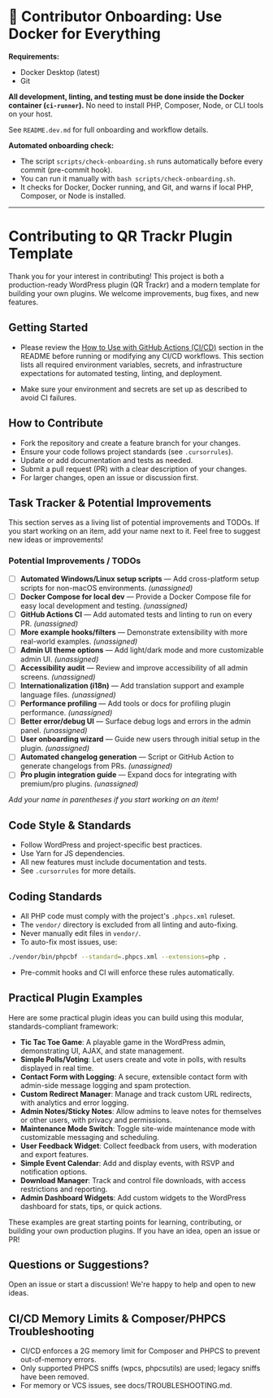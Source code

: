 # 🚀 Contributor Onboarding: Use Docker for Everything

**Requirements:**
- Docker Desktop (latest)
- Git

**All development, linting, and testing must be done inside the Docker container (`ci-runner`).**
No need to install PHP, Composer, Node, or CLI tools on your host.

See `README.dev.md` for full onboarding and workflow details.

**Automated onboarding check:**
- The script `scripts/check-onboarding.sh` runs automatically before every commit (pre-commit hook).
- You can run it manually with `bash scripts/check-onboarding.sh`.
- It checks for Docker, Docker running, and Git, and warns if local PHP, Composer, or Node is installed.

---

# Contributing to QR Trackr Plugin Template

Thank you for your interest in contributing! This project is both a production-ready WordPress plugin (QR Trackr) and a modern template for building your own plugins. We welcome improvements, bug fixes, and new features.

## Getting Started

- Please review the [How to Use with GitHub Actions (CI/CD)](./README.md#how-to-use-with-github-actions-cicd) section in the README before running or modifying any CI/CD workflows. This section lists all required environment variables, secrets, and infrastructure expectations for automated testing, linting, and deployment.

- Make sure your environment and secrets are set up as described to avoid CI failures.

## How to Contribute
- Fork the repository and create a feature branch for your changes.
- Ensure your code follows project standards (see `.cursorrules`).
- Update or add documentation and tests as needed.
- Submit a pull request (PR) with a clear description of your changes.
- For larger changes, open an issue or discussion first.

## Task Tracker & Potential Improvements
This section serves as a living list of potential improvements and TODOs. If you start working on an item, add your name next to it. Feel free to suggest new ideas or improvements!

### Potential Improvements / TODOs
- [ ] **Automated Windows/Linux setup scripts** — Add cross-platform setup scripts for non-macOS environments. _(unassigned)_
- [ ] **Docker Compose for local dev** — Provide a Docker Compose file for easy local development and testing. _(unassigned)_
- [ ] **GitHub Actions CI** — Add automated tests and linting to run on every PR. _(unassigned)_
- [ ] **More example hooks/filters** — Demonstrate extensibility with more real-world examples. _(unassigned)_
- [ ] **Admin UI theme options** — Add light/dark mode and more customizable admin UI. _(unassigned)_
- [ ] **Accessibility audit** — Review and improve accessibility of all admin screens. _(unassigned)_
- [ ] **Internationalization (i18n)** — Add translation support and example language files. _(unassigned)_
- [ ] **Performance profiling** — Add tools or docs for profiling plugin performance. _(unassigned)_
- [ ] **Better error/debug UI** — Surface debug logs and errors in the admin panel. _(unassigned)_
- [ ] **User onboarding wizard** — Guide new users through initial setup in the plugin. _(unassigned)_
- [ ] **Automated changelog generation** — Script or GitHub Action to generate changelogs from PRs. _(unassigned)_
- [ ] **Pro plugin integration guide** — Expand docs for integrating with premium/pro plugins. _(unassigned)_

_Add your name in parentheses if you start working on an item!_

## Code Style & Standards
- Follow WordPress and project-specific best practices.
- Use Yarn for JS dependencies.
- All new features must include documentation and tests.
- See `.cursorrules` for more details.

## Coding Standards

- All PHP code must comply with the project's `.phpcs.xml` ruleset.
- The `vendor/` directory is excluded from all linting and auto-fixing.
- Never manually edit files in `vendor/`.
- To auto-fix most issues, use:

```sh
./vendor/bin/phpcbf --standard=.phpcs.xml --extensions=php .
```

- Pre-commit hooks and CI will enforce these rules automatically.

## Practical Plugin Examples

Here are some practical plugin ideas you can build using this modular, standards-compliant framework:

- **Tic Tac Toe Game**: A playable game in the WordPress admin, demonstrating UI, AJAX, and state management.
- **Simple Polls/Voting**: Let users create and vote in polls, with results displayed in real time.
- **Contact Form with Logging**: A secure, extensible contact form with admin-side message logging and spam protection.
- **Custom Redirect Manager**: Manage and track custom URL redirects, with analytics and error logging.
- **Admin Notes/Sticky Notes**: Allow admins to leave notes for themselves or other users, with privacy and permissions.
- **Maintenance Mode Switch**: Toggle site-wide maintenance mode with customizable messaging and scheduling.
- **User Feedback Widget**: Collect feedback from users, with moderation and export features.
- **Simple Event Calendar**: Add and display events, with RSVP and notification options.
- **Download Manager**: Track and control file downloads, with access restrictions and reporting.
- **Admin Dashboard Widgets**: Add custom widgets to the WordPress dashboard for stats, tips, or quick actions.

These examples are great starting points for learning, contributing, or building your own production plugins. If you have an idea, open an issue or PR!

## Questions or Suggestions?
Open an issue or start a discussion! We're happy to help and open to new ideas.

## CI/CD Memory Limits & Composer/PHPCS Troubleshooting
- CI/CD enforces a 2G memory limit for Composer and PHPCS to prevent out-of-memory errors.
- Only supported PHPCS sniffs (wpcs, phpcsutils) are used; legacy sniffs have been removed.
- For memory or VCS issues, see docs/TROUBLESHOOTING.md. 